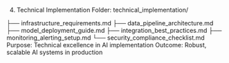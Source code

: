 4. Technical Implementation
Folder: technical_implementation/

├── infrastructure_requirements.md
├── data_pipeline_architecture.md
├── model_deployment_guide.md
├── integration_best_practices.md
├── monitoring_alerting_setup.md
└── security_compliance_checklist.md
Purpose: Technical excellence in AI implementation Outcome: Robust, scalable AI systems in production

